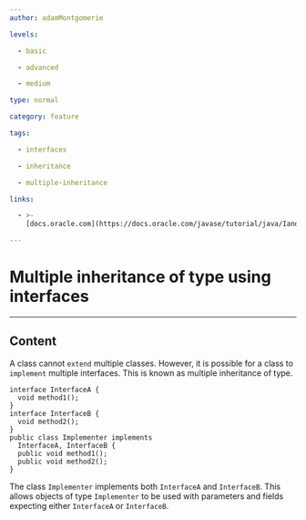 ```yaml
---
author: adamMontgomerie

levels:

  - basic

  - advanced

  - medium

type: normal

category: feature

tags:

  - interfaces

  - inheritance

  - multiple-inheritance

links:

  - >-
    [docs.oracle.com](https://docs.oracle.com/javase/tutorial/java/IandI/multipleinheritance.html){website}

---
```

# Multiple inheritance of type using interfaces

---
## Content

A class cannot `extend` multiple classes. However, it is possible for a class to `implement` multiple interfaces. This is known as multiple inheritance of type. 
```
interface InterfaceA {
  void method1();
}
interface InterfaceB {
  void method2();
}
public class Implementer implements 
  InterfaceA, InterfaceB {
  public void method1();
  public void method2();
}
```
The class `Implementer` implements both `InterfaceA` and `InterfaceB`. This allows objects of type `Implementer` to be used with parameters and fields expecting either `InterfaceA` or `InterfaceB`.
